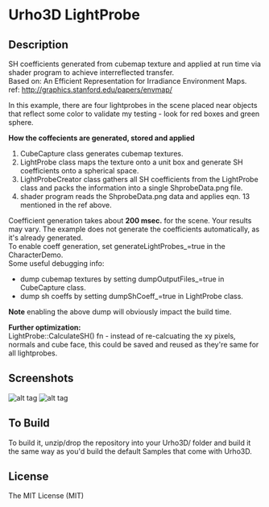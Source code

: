# Urho3D LightProbe

Description
---
SH coefficients generated from cubemap texture and applied at run time via shader program to achieve interreflected transfer.  
Based on: An Efficient Representation for Irradiance Environment Maps.  
ref: http://graphics.stanford.edu/papers/envmap/  

In this example, there are four lightprobes in the scene placed near objects that reflect some color to validate my testing - look for red boxes and green sphere.  
  
**How the coffecients are generated, stored and applied**  
1) CubeCapture class generates cubemap textures.
2) LightProbe class maps the texture onto a unit box and generate SH coefficients onto a spherical space.
3) LightProbeCreator class gathers all SH coefficients from the LightProbe class and packs the information into a single ShprobeData.png file.
4) shader program reads the ShprobeData.png data and applies eqn. 13 mentioned in the ref above.
  
Coefficient generation takes about **200 msec.** for the scene. Your results may vary. The example does not generate the coefficients automatically, as it's already generated.  
To enable coeff generation, set generateLightProbes_=true in the CharacterDemo.  
Some useful debugging info:  
* dump cubemap textures by setting dumpOutputFiles_=true in CubeCapture class.
* dump sh coeffs by setting dumpShCoeff_=true in LightProbe class.  
  
**Note** enabling the above dump will obviously impact the build time.
  
**Further optimization:**  
LightProbe::CalculateSH() fn - instead of re-calcuating the xy pixels, normals and cube face, this could be saved and reused as they're same for all lightprobes.


Screenshots
---
![alt tag](https://github.com/Lumak/Urho3D-LightProbe/blob/master/screenshot/lightprobescreen1.png)
![alt tag](https://github.com/Lumak/Urho3D-LightProbe/blob/master/screenshot/lightprobescreen2.png)


To Build
---
To build it, unzip/drop the repository into your Urho3D/ folder and build it the same way as you'd build the default Samples that come with Urho3D.

License
-----------------------------------------------------------------------------------
The MIT License (MIT)







